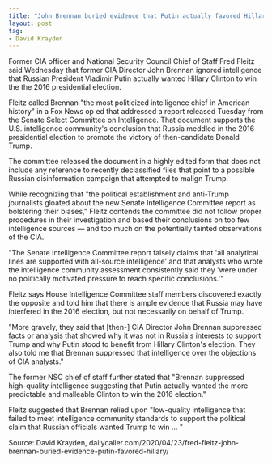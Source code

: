 ```yaml
---
title: "John Brennan buried evidence that Putin actually favored Hillary in 2016"
layout: post
tag:
- David Krayden
---
```


Former CIA officer and National Security Council Chief of Staff Fred Fleitz said Wednesday that former CIA Director John Brennan ignored intelligence that Russian President Vladimir Putin actually wanted Hillary Clinton to win the the 2016 presidential election.

Fleitz called Brennan "the most politicized intelligence chief in American history" in a Fox News op ed that addressed a report released Tuesday from the Senate Select Committee on Intelligence. That document supports the U.S. intelligence community's conclusion that Russia meddled in the 2016 presidential election to promote the victory of then-candidate Donald Trump.

The committee released the document in a highly edited form that does not include any reference to recently declassified files that point to a possible Russian disinformation campaign that attempted to malign Trump.

While recognizing that "the political establishment and anti-Trump journalists gloated about the new Senate Intelligence Committee report as bolstering their biases," Fleitz contends the committee did not follow proper procedures in their investigation and based their conclusions on too few intelligence sources — and too much on the potentially tainted observations of the CIA.

"The Senate Intelligence Committee report falsely claims that 'all analytical lines are supported with all-source intelligence' and that analysts who wrote the intelligence community assessment consistently said they 'were under no politically motivated pressure to reach specific conclusions.'"

Fleitz says House Intelligence Committee staff members discovered exactly the opposite and told him that there is ample evidence that Russia may have interfered in the 2016 election, but not necessarily on behalf of Trump.

"More gravely, they said that [then-] CIA Director John Brennan suppressed facts or analysis that showed why it was not in Russia's interests to support Trump and why Putin stood to benefit from Hillary Clinton's election. They also told me that Brennan suppressed that intelligence over the objections of CIA analysts."

The former NSC chief of staff further stated that "Brennan suppressed high-quality intelligence suggesting that Putin actually wanted the more predictable and malleable Clinton to win the 2016 election."

Fleitz suggested that Brennan relied upon "low-quality intelligence that failed to meet intelligence community standards to support the political claim that Russian officials wanted Trump to win … "

Source: David Krayden, dailycaller.com/2020/04/23/fred-fleitz-john-brennan-buried-evidence-putin-favored-hillary/
